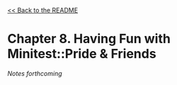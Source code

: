 [&lt;&lt; Back to the README](README.md)

# Chapter 8. Having Fun with Minitest::Pride & Friends

*Notes forthcoming*